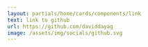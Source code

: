 ```yaml
---
layout: partials/home/cards/components/link
text: link to github
url: https://github.com/daviddayag
image: /assets/img/socials/github.svg
---
```

